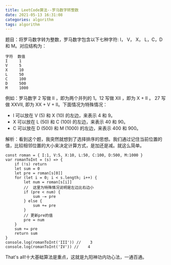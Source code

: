 ```yaml
---
title: LeetCode算法--罗马数字转整数
date: 2021-05-13 16:31:08
categories: algorithm
tags: algorithm
---
```

题目：将罗马数字转为整数，罗马数字包含以下七种字符: I， V， X， L，C，D 和 M。对应结构为：
```
字符  数值
I     1
V     5
X     10
L     50
C     100
D     500
M     1000
```
例如：罗马数字 2 写做 II ，即为两个并列的 1。12 写做 XII ，即为 X + II 。 27 写做  XXVII, 即为 XX + V + II。下面情况为特殊情况：
+ I 可以放在 V (5) 和 X (10) 的左边，来表示 4 和 9。
+ X 可以放在 L (50) 和 C (100) 的左边，来表示 40 和 90。 
+ C 可以放在 D (500) 和 M (1000) 的左边，来表示 400 和 900。

解析：看到这个题，我突然就想到了选择排序的思想。我们通过记住当前位置的值，比较相邻位置的大小来决定计算方式，是加还是减。就这么简单。
```
const roman = { I:1, V:5, X:10, L:50, C:100, D:500, M:1000 }
var romanToInt = (s) => {
    if (!s) return
    let sum = 0
    let pre = roman[s[0]]
    for (let i = 0; i < s.length; i++) {
        let num = roman[s[i]]
        //  这里为特殊情况说明是左边比右边小
        if (pre < num) {
            sum -= pre
        } else {
            sum += pre
        }
        // 更新pre的值
        pre = num
    }
    sum += pre
    return sum
}
console.log(romanToInt('III')) //    3
console.log(romanToInt('IV')) //    4
```
That's all!十大基础算法是重点，这就是九阳神功内功心法，一通百通。